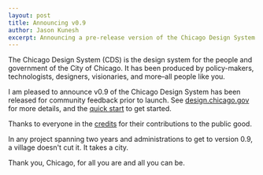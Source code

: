 ```yaml
---
layout: post
title: Announcing v0.9
author: Jason Kunesh
excerpt: Announcing a pre-release version of the Chicago Design System for community feedback.
---
```


The Chicago Design System (CDS) is the design system for the people and government of the City of Chicago. It has been produced by policy-makers, technologists, designers, visionaries, and more–all people like you.

I am pleased to announce v0.9 of the Chicago Design System has been released for community feedback prior to launch. See [design.chicago.gov](https://design.chicago.gov/) for more details, and the [quick start](https://design.chicago.gov/start/) to get started.

Thanks to everyone in the [credits](https://design.chicago.gov/credits) for their contributions to the public good.

In any project spanning two years and administrations to get to version 0.9, a village doesn't cut it. It takes a city.

Thank you, Chicago, for all you are and all you can be.
